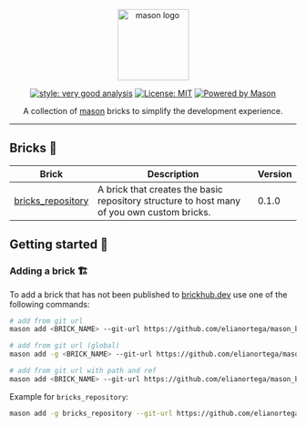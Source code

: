 <p align="center">
<img src="https://raw.githubusercontent.com/felangel/mason/master/assets/mason_full.png" height="125" alt="mason logo" />
</p>

<p  align="center">
<a href="https://pub.dev/packages/very_good_analysis"><img src="https://img.shields.io/badge/style-very_good_analysis-B22C89.svg" alt="style: very good analysis"></a>
<a href="https://opensource.org/licenses/MIT"><img src="https://img.shields.io/badge/license-MIT-purple.svg" alt="License: MIT"></a>
<a href="https://github.com/felangel/mason"><img src="https://img.shields.io/endpoint?url=https%3A%2F%2Ftinyurl.com%2Fmason-badge" alt="Powered by Mason"></a>
</p>

<p align="center">
A collection of <a href="https://github.com/felangel/mason">mason</a> bricks to simplify the development experience.
</p>

---

## Bricks 🧱

| Brick                                                                                               | Description                                                                                | Version |
| --------------------------------------------------------------------------------------------------- | ------------------------------------------------------------------------------------------ | ------- |
| [bricks_repository](https://github.com/elianortega/mason_bricks/tree/main/bricks/bricks_repository) | A brick that creates the basic repository structure to host many of you own custom bricks. | 0.1.0   |

## Getting started 🚀

### Adding a brick 🏗️️

To add a brick that has not been published to [brickhub.dev][1] use one of the following commands:

```sh
# add from git url
mason add <BRICK_NAME> --git-url https://github.com/elianortega/mason_bricks --git-path path/to/<BRICK_NAME>

# add from git url (global)
mason add -g <BRICK_NAME> --git-url https://github.com/elianortega/mason_bricks --git-path path/to/<BRICK_NAME>

# add from git url with path and ref
mason add <BRICK_NAME> --git-url https://github.com/elianortega/mason_bricks --git-path path/to/<BRICK_NAME> --git-ref tag-name
```

Example for `bricks_repository`:

```sh
mason add -g bricks_repository --git-url https://github.com/elianortega/mason_bricks --git-path bricks/bricks_repository
```

[1]: https://brickhub.dev/
